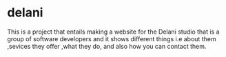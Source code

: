 # delani
This is a project that entails making a website for the Delani studio  that is a group of software developers  and it shows different things i.e about them ,sevices they offer ,what they do, and also how you can contact them.
